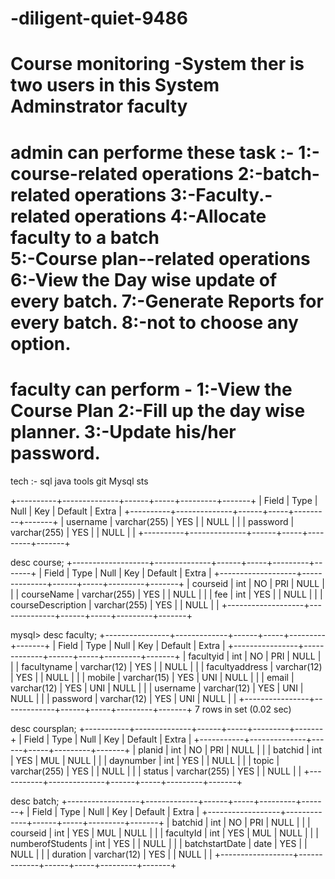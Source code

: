 # -diligent-quiet-9486
Course monitoring -System
ther is two users in this System
Adminstrator
faculty
============================
admin can performe these task :-
1:-course-related operations 
2:-batch-related operations 
3:-Faculty.-related operations 
4:-Allocate faculty to a batch  
5:-Course plan--related operations 
6:-View the Day wise update of every batch. 
7:-Generate Reports for every batch.
8:-not to choose any option.
===============================
faculty can perform -
1:-View the Course Plan
2:-Fill up the day wise planner. 
3:-Update his/her password.
=============================
tech :- 
sql java 
tools git Mysql sts


+----------+--------------+------+-----+---------+-------+
| Field    | Type         | Null | Key | Default | Extra |
+----------+--------------+------+-----+---------+-------+
| username | varchar(255) | YES  |     | NULL    |       |
| password | varchar(255) | YES  |     | NULL    |       |
+----------+--------------+------+-----+---------+-------+

 desc course;
+-------------------+--------------+------+-----+---------+-------+
| Field             | Type         | Null | Key | Default | Extra |
+-------------------+--------------+------+-----+---------+-------+
| courseid          | int          | NO   | PRI | NULL    |       |
| courseName        | varchar(255) | YES  |     | NULL    |       |
| fee               | int          | YES  |     | NULL    |       |
| courseDescription | varchar(255) | YES  |     | NULL    |       |
+-------------------+--------------+------+-----+---------+-------+


mysql> desc faculty;
+----------------+-------------+------+-----+---------+-------+
| Field          | Type        | Null | Key | Default | Extra |
+----------------+-------------+------+-----+---------+-------+
| facultyid      | int         | NO   | PRI | NULL    |       |
| facultyname    | varchar(12) | YES  |     | NULL    |       |
| facultyaddress | varchar(12) | YES  |     | NULL    |       |
| mobile         | varchar(15) | YES  | UNI | NULL    |       |
| email          | varchar(12) | YES  | UNI | NULL    |       |
| username       | varchar(12) | YES  | UNI | NULL    |       |
| password       | varchar(12) | YES  | UNI | NULL    |       |
+----------------+-------------+------+-----+---------+-------+
7 rows in set (0.02 sec)

 desc  coursplan;
+-----------+--------------+------+-----+---------+-------+
| Field     | Type         | Null | Key | Default | Extra |
+-----------+--------------+------+-----+---------+-------+
| planid    | int          | NO   | PRI | NULL    |       |
| batchid   | int          | YES  | MUL | NULL    |       |
| daynumber | int          | YES  |     | NULL    |       |
| topic     | varchar(255) | YES  |     | NULL    |       |
| status    | varchar(255) | YES  |     | NULL    |       |
+-----------+--------------+------+-----+---------+-------+

desc batch;
+------------------+-------------+------+-----+---------+-------+
| Field            | Type        | Null | Key | Default | Extra |
+------------------+-------------+------+-----+---------+-------+
| batchid          | int         | NO   | PRI | NULL    |       |
| courseid         | int         | YES  | MUL | NULL    |       |
| facultyId        | int         | YES  | MUL | NULL    |       |
| numberofStudents | int         | YES  |     | NULL    |       |
| batchstartDate   | date        | YES  |     | NULL    |       |
| duration         | varchar(12) | YES  |     | NULL    |       |
+------------------+-------------+------+-----+---------+-------+
